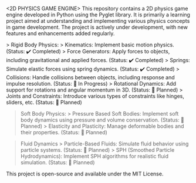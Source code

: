 <2D PHYSICS GAME ENGINE>
This repository contains a 2D physics game engine developed in Python using the Pyglet library. 
It is primarily a learning project aimed at understanding and implementing various physics concepts in game development. 
The project is actively under development, with new features and enhancements added regularly.

<ROADMAP>
> Rigid Body Physics:
    > Kinematics: Implement basic motion physics. (Status: ✔️ Completed)
    > Force Generators: Apply forces to objects, including gravitational and applied forces. (Status: ✔️ Completed)
    > Springs: Simulate elastic forces using spring dynamics. (Status: ✔️ Completed)
    > Collisions: Handle collisions between objects, including response and impulse resolution. (Status: 🚧 In Progress)
    > Rotational Dynamics: Add support for rotations and angular momentum in 3D. (Status: 🔄 Planned)
    > Joints and Constraints: Introduce various types of constraints like hinges, sliders, etc. (Status: 🔄 Planned)
    
> Soft Body Physics:
    > Pressure Based Soft Bodies: Implement soft body dynamics using pressure and volume conservation. (Status: 🔄 Planned)
    > Elasticity and Plasticity: Manage deformable bodies and their properties. (Status: 🔄 Planned)

> Fluid Dynamics
    > Particle-Based Fluids: Simulate fluid behavior using particle systems. (Status: 🔄 Planned)
    > SPH (Smoothed Particle Hydrodynamics): Implement SPH algorithms for realistic fluid simulation. (Status: 🔄 Planned)


<LICENSE>
This project is open-source and available under the MIT License.
